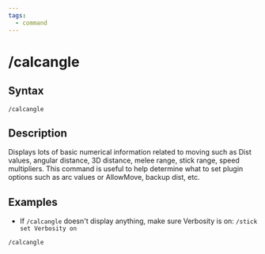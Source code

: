 ```yaml
---
tags:
  - command
---
```


# /calcangle

## Syntax

<!--cmd-syntax-start-->
```eqcommand
/calcangle
```
<!--cmd-syntax-end-->

## Description

<!--cmd-desc-start-->
Displays lots of basic numerical information related to moving such as Dist values, angular distance, 3D distance, melee range, stick range, speed multipliers.
This command is useful to help determine what to set plugin options such as arc values or AllowMove, backup dist, etc.
<!--cmd-desc-end-->

## Examples

- If `/calcangle` doesn't display anything, make sure Verbosity is on: `/stick set Verbosity on`

```eqcommand
/calcangle
```